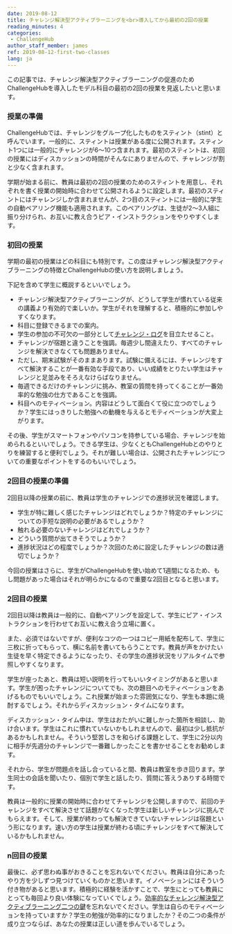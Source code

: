 ```yaml
---
date: 2019-08-12
title: チャレンジ解決型アクティブラーニングを<br>導入してから最初の2回の授業
reading_minutes: 4
categories:
 - ChallengeHub
author_staff_member: james
ref: 2019-08-12-first-two-classes
lang: ja
---
```

この記事では、チャレンジ解決型アクティブラーニングの促進のためChallengeHubを導入したモデル科目の最初の2回の授業を見返したいと思います。

### 授業の準備

ChallengeHubでは、チャレンジをグループ化したものをスティント（stint）と呼んでいます。一般的に、スティントは授業がある度に公開されます。スティント1つには一般的にチャレンジが6〜10つ含まれます。最初のスティントは、初回の授業にはディスカッションの時間がそんなにありませんので、チャレンジが割と少なく含まれます。

学期が始まる前に、教員は最初の2回の授業のためのスティントを用意し、それぞれを書く授業の開始時に合わせて公開されるように設定します。最初のスティントにはチャレンジしか含まれませんが、2つ目のスティントには一般的に学生の自動ペアリング機能も適用されます。このペアリングは、生徒が2〜3人組に振り分けられ、お互いに教え合うピア・インストラクションをやりやすくします。

### 初回の授業

学期の最初の授業はどの科目にも特別です。この度はチャレンジ解決型アクティブラーニングの特徴とChallengeHubの使い方を説明しましょう。

下記を含めて学生に概説するといいでしょう。

- チャレンジ解決型アクティブラーニングが、どうして学生が慣れている従来の講義より有効的で楽しいか。学生がそれを理解すると、積極的に参加しやすくなります。
- 科目に登録できるまでの案内。
- 学生の参加の不可欠の一部分として[チャレンジ・ログ](/ja/モチベーション/アセスメント/2019/08/11/the-challenge-log/)を目立たせること。
- チャレンジが宿題と違うことを強調。毎週少し間違えたり、すべてのチャレンジを解決できなくても問題ありません。
- ただし、期末試験がそのままあります。試験に備えるには、チャレンジをすべて解決することが一番有効な手段であり、いい成績をとりたい学生はチャレンジと足並みをそろえなけらばなりません。
- 毎週できるだけのチャレンジに挑み、教室の質問を持ってくることが一番効率的な勉強の仕方であることを強調。
- 科目へのモティベーション。内容はどうして面白くて役に立つのでしょうか？学生にはっきりした勉強への動機を与えるとモティベーションが大変上がります。

その後、学生がスマートフォンやパソコンを持参している場合、チャレンジを始められるといいでしょう。できる学生は、少なくともChallengeHubとのやりとりを練習すると便利でしょう。それが難しい場合は、公開されたチャレンジについての重要なポイントをするのもいいでしょう。

### 2回目の授業の準備

2回目以降の授業の前に、教員は学生のチャレンジでの進捗状況を確認します。

- 学生が特に難しく感じたチャレンジはどれでしょうか？特定のチャレンジについての手短な説明の必要があるでしょうか？
- 触れる必要のないチャレンジはどれでしょうか？
- どういう質問が出てきそうでしょうか？
- 進捗状況はどの程度でしょうか？次回のために設定したチャレンジの数は適切でしょうか？

今回の授業はさらに、学生がChallengeHubを使い始めて1週間になるため、もし問題があった場合はそれが明らかになるので重要な2回目となると思います。

### 2回目の授業

2回目以降は教員は一般的に、自動ペアリングを設定して、学生にピア・インストラクションを行わせてお互いに教え合う立場に置く。

また、必須ではないですが、便利なコツの一つはコピー用紙を配布して、学生に三枚に折ってもらって、横に名前を書いてもらうことです。教員が声をかけたい生徒を早く特定できるようになったり、その学生の進捗状況をリアルタイムで参照しやすくなります。

学生が座ったあと、教員は短い説明を行ってもいいタイミングがあると思います。学生が困ったチャレンジについてでも、次の題目へのモティベーションをあげるものでもいいでしょう。これ授業が始まった雰囲気になり、学生も本題に焼酎するでしょう。それからディスカッション・タイムになります。

ディスカッション・タイム中は、学生はおたがいに難しかった箇所を相談し、助け合います。学生はこれに慣れていないかもしれませんので、最初は少し抵抗があるかもしれません。そういう堅苦しさを和らげる課題として、学生に2分以内に相手が先週分のチャレンジで一番難しかったことを書かせることをお勧めします。

それから、学生が問題点を話し合っていると間、教員は教室を歩き回ります。学生同士の会話を聞いたり、個別で学生と話したり、質問に答えうありする時間です。

教員は一般的に授業の開始時に合わせてチャレンジを公開しますので、前回のチャレンジをすべて解決させて話題がなくなった学生は新しいチャレンジに挑んでもらえます。そして、授業が終わっても解決できていないチャレンジは宿題という形になります。速い方の学生は授業が終わる頃にチャレンジをすべて解決しているかもしれません。

### n回目の授業

最後に、必ず思わぬ事がおきることを忘れないでください。教員は自分にあったやり方を少しずつ見つけていくものかと思います。イノベーションにはそういう付き物があると思います。積極的に経験を活かすことで、学生にとっても教員にとっても毎回より良い体験になっていくでしょう。[効率的なチャレンジ解決型アクティブラーニング二つの鍵](/ja/motivation/2019/08/10/two-key-elements-for-effective-cbal/)を忘れないでください。学生は自らのモティベーションを持っていますか？学生の勉強が効率的になりましたか？その二つの条件が成り立つならば、あなたの授業は正しい道を歩んでいるでしょう。

